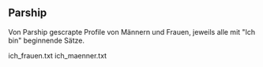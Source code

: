 ## Parship

Von Parship gescrapte Profile von Männern und Frauen, jeweils alle mit "Ich bin" beginnende Sätze. 

ich_frauen.txt
ich_maenner.txt
